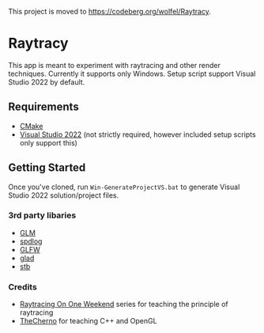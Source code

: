 This project is moved to https://codeberg.org/wolfel/Raytracy.

# Raytracy

This app is meant to experiment with raytracing and other render techniques.
Currently it supports only Windows. Setup script support Visual Studio 2022 by default.

## Requirements
- [CMake](https://cmake.org/)
- [Visual Studio 2022](https://visualstudio.com) (not strictly required, however included setup scripts only support this)

## Getting Started
Once you've cloned, run `Win-GenerateProjectVS.bat` to generate Visual Studio 2022 solution/project files.

### 3rd party libaries
- [GLM](https://github.com/g-truc/glm)
- [spdlog](https://github.com/gabime/spdlog)
- [GLFW](https://github.com/glfw/glfw)
- [glad](https://github.com/Dav1dde/glad/tree/glad2)
- [stb](https://github.com/nothings/stb)

### Credits
- [Raytracing On One Weekend](https://raytracing.github.io/) series for teaching the principle of raytracing
- [TheCherno](https://github.com/TheCherno) for teaching C++ and OpenGL

